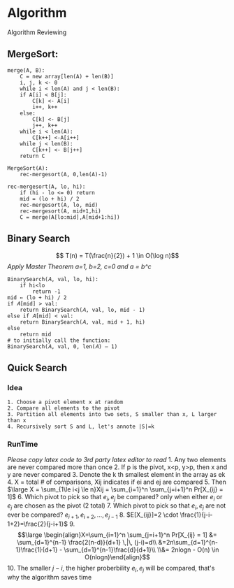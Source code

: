 # Algorithm
Algorithm Reviewing
## MergeSort:
```
merge(A, B):
	C = new array[len(A) + len(B)]
	i, j, k <- 0
	while i < len(A) and j < len(B):
	if A[i] < B[j]:
		C[k] <- A[i]
		i++, k++
	else:
		C[k] <- B[j]
		j++, k++
	while i < len(A):
		C[k++] <-A[i++]
	while j < len(B):
		C[k++] <- B[j++]
	return C

MergeSort(A):
	rec-mergesort(A, 0,len(A)-1)

rec-mergesort(A, lo, hi):
	if (hi - lo <= 0) return
	mid = (lo + hi) / 2
	rec-mergesort(A, lo, mid)
	rec-mergesort(A, mid+1,hi)
	C = merge(A[lo:mid],A[mid+1:hi])
```
## Binary Search
$$ T(n) = T(\frac{n}{2}) + 1 \in O(\log n)$$
*Apply Master Theorem a=1, b=2, c=0 and a = b^c*
```
BinarySearch(𝐴, val, lo, hi): 
	if hi<lo
		return -1
mid ← (lo + hi) / 2
if 𝐴[mid] > val:
	return BinarySearch(𝐴, val, lo, mid - 1)
else if 𝐴[mid] < val:
	return BinarySearch(𝐴, val, mid + 1, hi)
else
	return mid
# to initially call the function:
BinarySearch(𝐴, val, 0, len(𝐴) – 1)
```
## Quick Search
### Idea
	1. Choose a pivot element x at random
	2. Compare all elements to the pivot
	3. Partition all elements into two sets, S smaller than x, L larger than x
	4. Recursively sort S and L, let's annote |S|=k
### RunTime
*Please copy latex code to 3rd party latex editor to read*
	1. Any two elements are never compared more than once
	2. If p is the pivot, x<p, y>p, then x and y are never compared
	3. Denote the k th smallest element in the array as ek
	4. X = total # of comparisons, Xij indicates if ei and ej are compared
	5. Then $\large X = \sum_{1\le i<j \le n}Xij = \sum_{i=1}^n \sum_{j=i+1}^n Pr[X_{ij} = 1]$
	6. Which pivot to pick so that $e_i, e_j$ be compared? only when either $e_i$ or $e_j$ are chosen as the pivot (2 total)
	7. Which pivot to pick so that $e_i,e_j$ are not ever be compared? $e_{i+1},e_{i+2},\dots,e_{j-1}$
	8. $E[X_{ij}]=2 \cdot \frac{1}{j-i-1+2}=\frac{2}{j-i+1}$
	9. $$\large \begin{align}X=\sum_{i=1}^n \sum_{j=i+1}^n Pr[X_{ij} = 1] &= \sum_{d=1}^{n-1} \frac{2(n-d)}{d+1} \,|\, (j-i)=d\\
	&=2n\sum_{d=1}^{n-1}\frac{1}{d+1} - \sum_{d=1}^{n-1}\frac{d}{d+1}\\ \\&= 2nlogn - O(n) \in O(nlogn)\end{align}$$
	10. The smaller $j-i$, the higher proberbility $e_i,e_j$ will be compared, that's why the algorithm saves time


